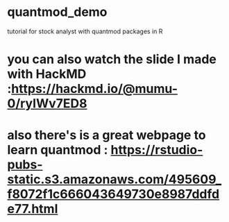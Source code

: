 # quantmod_demo
tutorial for stock analyst with quantmod packages in R
# you can also watch the slide I made with HackMD :https://hackmd.io/@mumu-0/ryIWv7ED8
# also there's is a great webpage to learn quantmod : https://rstudio-pubs-static.s3.amazonaws.com/495609_f8072f1c666043649730e8987ddfde77.html
